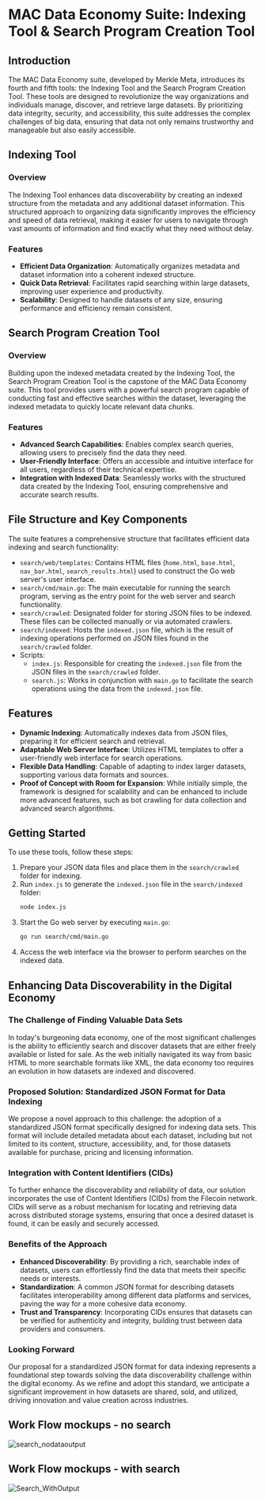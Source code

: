 # MAC Data Economy Suite: Indexing Tool & Search Program Creation Tool

## Introduction

The MAC Data Economy suite, developed by Merkle Meta, introduces its fourth and fifth tools: the Indexing Tool and the Search Program Creation Tool. These tools are designed to revolutionize the way organizations and individuals manage, discover, and retrieve large datasets. By prioritizing data integrity, security, and accessibility, this suite addresses the complex challenges of big data, ensuring that data not only remains trustworthy and manageable but also easily accessible.

## Indexing Tool

### Overview

The Indexing Tool enhances data discoverability by creating an indexed structure from the metadata and any additional dataset information. This structured approach to organizing data significantly improves the efficiency and speed of data retrieval, making it easier for users to navigate through vast amounts of information and find exactly what they need without delay.

### Features

- **Efficient Data Organization**: Automatically organizes metadata and dataset information into a coherent indexed structure.
- **Quick Data Retrieval**: Facilitates rapid searching within large datasets, improving user experience and productivity.
- **Scalability**: Designed to handle datasets of any size, ensuring performance and efficiency remain consistent.

## Search Program Creation Tool

### Overview

Building upon the indexed metadata created by the Indexing Tool, the Search Program Creation Tool is the capstone of the MAC Data Economy suite. This tool provides users with a powerful search program capable of conducting fast and effective searches within the dataset, leveraging the indexed metadata to quickly locate relevant data chunks. 

### Features

- **Advanced Search Capabilities**: Enables complex search queries, allowing users to precisely find the data they need.
- **User-Friendly Interface**: Offers an accessible and intuitive interface for all users, regardless of their technical expertise.
- **Integration with Indexed Data**: Seamlessly works with the structured data created by the Indexing Tool, ensuring comprehensive and accurate search results.

## File Structure and Key Components

The suite features a comprehensive structure that facilitates efficient data indexing and search functionality:

- `search/web/templates`: Contains HTML files (`home.html`, `base.html`, `nav_bar.html`, `search_results.html`) used to construct the Go web server's user interface.
- `search/cmd/main.go`: The main executable for running the search program, serving as the entry point for the web server and search functionality.
- `search/crawled`: Designated folder for storing JSON files to be indexed. These files can be collected manually or via automated crawlers.
- `search/indexed`: Hosts the `indexed.json` file, which is the result of indexing operations performed on JSON files found in the `search/crawled` folder.
- Scripts:
  - `index.js`: Responsible for creating the `indexed.json` file from the JSON files in the `search/crawled` folder.
  - `search.js`: Works in conjunction with `main.go` to facilitate the search operations using the data from the `indexed.json` file.

## Features

- **Dynamic Indexing**: Automatically indexes data from JSON files, preparing it for efficient search and retrieval.
- **Adaptable Web Server Interface**: Utilizes HTML templates to offer a user-friendly web interface for search operations.
- **Flexible Data Handling**: Capable of adapting to index larger datasets, supporting various data formats and sources.
- **Proof of Concept with Room for Expansion**: While initially simple, the framework is designed for scalability and can be enhanced to include more advanced features, such as bot crawling for data collection and advanced search algorithms.

## Getting Started

To use these tools, follow these steps:

1. Prepare your JSON data files and place them in the `search/crawled` folder for indexing.
2. Run `index.js` to generate the `indexed.json` file in the `search/indexed` folder:
   ```bash
   node index.js
   ```
3. Start the Go web server by executing `main.go`:
   ```bash
   go run search/cmd/main.go
   ```
4. Access the web interface via the browser to perform searches on the indexed data.

## Enhancing Data Discoverability in the Digital Economy

### The Challenge of Finding Valuable Data Sets

In today's burgeoning data economy, one of the most significant challenges is the ability to efficiently search and discover datasets that are either freely available or listed for sale. As the web initially navigated its way from basic HTML to more searchable formats like XML, the data economy too requires an evolution in how datasets are indexed and discovered. 

### Proposed Solution: Standardized JSON Format for Data Indexing

We propose a novel approach to this challenge: the adoption of a standardized JSON format specifically designed for indexing data sets. This format will include detailed metadata about each dataset, including but not limited to its content, structure, accessibility, and, for those datasets available for purchase, pricing and licensing information.

### Integration with Content Identifiers (CIDs)

To further enhance the discoverability and reliability of data, our solution incorporates the use of Content Identifiers (CIDs) from the Filecoin network. CIDs will serve as a robust mechanism for locating and retrieving data across distributed storage systems, ensuring that once a desired dataset is found, it can be easily and securely accessed.

### Benefits of the Approach

- **Enhanced Discoverability**: By providing a rich, searchable index of datasets, users can effortlessly find the data that meets their specific needs or interests.
- **Standardization**: A common JSON format for describing datasets facilitates interoperability among different data platforms and services, paving the way for a more cohesive data economy.
- **Trust and Transparency**: Incorporating CIDs ensures that datasets can be verified for authenticity and integrity, building trust between data providers and consumers.

### Looking Forward

Our proposal for a standardized JSON format for data indexing represents a foundational step towards solving the data discoverability challenge within the digital economy. As we refine and adopt this standard, we anticipate a significant improvement in how datasets are shared, sold, and utilized, driving innovation and value creation across industries.

## Work Flow mockups - no search 

![search_nodataoutput](https://github.com/ShaneSCalder/MAC-ToolBox/assets/29208274/6471622e-327e-4a06-aacd-a24921410997)

## Work Flow mockups - with search 

![Search_WithOutput](https://github.com/ShaneSCalder/MAC-ToolBox/assets/29208274/3f421bc1-29b6-48c6-a3dc-6ffc4dafa2d9)
